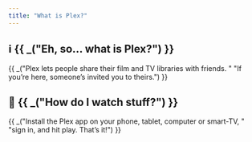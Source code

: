 ```yaml
---
title: "What is Plex?"
---
```


## ℹ️ {{ _("Eh, so… what is Plex?") }}

{{ _("Plex lets people share their film and TV libraries with friends. "
      "If you’re here, someone’s invited you to theirs.") }}

## 🍿 {{ _("How do I watch stuff?") }}

{{ _("Install the Plex app on your phone, tablet, computer or smart-TV, "
      "sign in, and hit play. That’s it!") }}
